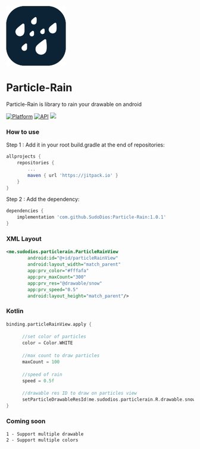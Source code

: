 <img src="https://github.com/SudoDios/Particle-Rain/raw/master/app/src/main/ic_launcher-playstore.png" alt="drawing" width="160"/>

# Particle-Rain
Particle-Rain is library to rain your drawable on android

[![Platform](https://img.shields.io/badge/platform-android-green.svg)](http://developer.android.com/index.html)
[![API](https://img.shields.io/badge/API-16%2B-brightgreen.svg?style=flat)](https://android-arsenal.com/api?level=16)
[![](https://jitpack.io/v/SudoDios/Particle-Rain.svg)](https://jitpack.io/#SudoDios/Particle-Rain)

### How to use
Step 1 : Add it in your root build.gradle at the end of repositories:
```gradle
allprojects {
	repositories {
		...
		maven { url 'https://jitpack.io' }
	}
}
```
Step 2 : Add the dependency:
```gradle
dependencies {
	implementation 'com.github.SudoDios:Particle-Rain:1.0.1'
}
```

### XML Layout
```xml
<me.sudodios.particlerain.ParticleRainView
        android:id="@+id/particleRainView"
        android:layout_width="match_parent"
        app:prv_color="#fffafa"
        app:prv_maxCount="300"
        app:prv_res="@drawable/snow"
        app:prv_speed="0.5"
        android:layout_height="match_parent"/>
```

### Kotlin
```kotlin
binding.particleRainView.apply {

      //set color of particles
      color = Color.WHITE

      //max count to draw particles
      maxCount = 100

      //speed of rain
      speed = 0.5f

      //drawable res ID to draw on particles view
      setParticleDrawableResId(me.sudodios.particlerain.R.drawable.snow)
}
```

### Coming soon
```
1 - Support multiple drawable
2 - Support multiple colors
```
